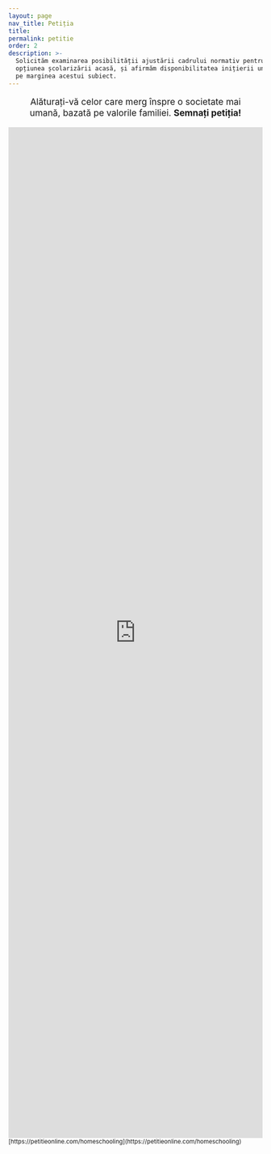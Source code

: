 ```yaml
---
layout: page
nav_title: Petiția
title:
permalink: petitie
order: 2
description: >-
  Solicităm examinarea posibilității ajustării cadrului normativ pentru a oferi
  opțiunea școlarizării acasă, și afirmăm disponibilitatea inițierii unui dialog
  pe marginea acestui subiect.
---
```


<p class="one-liner">Alăturați-vă celor care merg înspre o societate mai umană,
bazată pe valorile familiei. <strong>Semnați petiția!</strong></p>

<style>
.one-liner {
  font-size: 1.25em;
  max-width: 25em;
  margin: 1em auto;
  text-align: center;
  line-height: 1.25;
}
</style>

<iframe
  src="https://www.petitieonline.com/emb/224869"
  width="100%"
  height="2000"
  frameborder="0"
></iframe>

<small>
[https://petitieonline.com/homeschooling](https://petitieonline.com/homeschooling)
</small>
